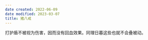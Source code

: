 ```yaml
---
date created: 2022-06-09
date modified: 2023-03-07
title: 猪八戒
---
```


打护盾不被视为伤害，因而没有回血效果。同理日暮这些也就不会叠被动。
